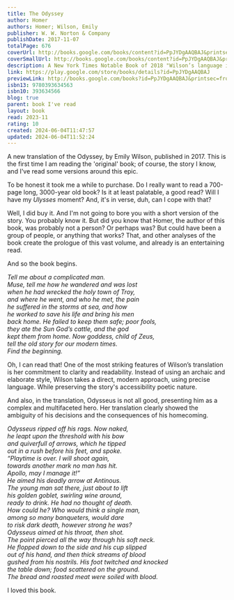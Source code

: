 ```yaml
---
title: The Odyssey
author: Homer
authors: Homer; Wilson, Emily
publisher: W. W. Norton & Company
publishDate: 2017-11-07
totalPage: 676
coverUrl: http://books.google.com/books/content?id=PpJYDgAAQBAJ&printsec=frontcover&img=1&zoom=1&edge=curl&source=gbs_api
coverSmallUrl: http://books.google.com/books/content?id=PpJYDgAAQBAJ&printsec=frontcover&img=1&zoom=5&edge=curl&source=gbs_api
description: A New York Times Notable Book of 2018 "Wilson’s language is fresh, unpretentious and lean…It is rare to find a translation that is at once so effortlessly easy to read and so rigorously considered." —Madeline Miller, author of Circe Composed at the rosy-fingered dawn of world literature almost three millennia ago, The Odyssey is a poem about violence and the aftermath of war; about wealth, poverty and power; about marriage and family; about travelers, hospitality, and the yearning for home. This fresh, authoritative translation captures the beauty of this ancient poem as well as the drama of its narrative. Its characters are unforgettable, none more so than the “complicated” hero himself, a man of many disguises, many tricks, and many moods, who emerges in this version as a more fully rounded human being than ever before. Written in iambic pentameter verse and a vivid, contemporary idiom, Emily Wilson’s Odyssey sings with a voice that echoes Homer’s music; matching the number of lines in the Greek original, the poem sails along at Homer’s swift, smooth pace. A fascinating, informative introduction explores the Bronze Age milieu that produced the epic, the poem’s major themes, the controversies about its origins, and the unparalleled scope of its impact and influence. Maps drawn especially for this volume, a pronunciation glossary, and extensive notes and summaries of each book make this is an Odyssey that will be treasured by a new generation of readers.
link: https://play.google.com/store/books/details?id=PpJYDgAAQBAJ
previewLink: http://books.google.com/books?id=PpJYDgAAQBAJ&printsec=frontcover&dq=odyssey+emily+wilson&hl=&as_pt=BOOKS&cd=1&source=gbs_api
isbn13: 9780393634563
isbn10: 393634566
blog: true
parent: book I've read
layout: book
read: 2023-11
rating: 10
created: 2024-06-04T11:47:57
updated: 2024-06-04T11:52:24
---
```

  
A new translation of the Odyssey, by Emily Wilson, published in 2017.  This is the first time I am reading the 'original' book; of course, the story I know, and I've read some versions around this epic.  
  
To be honest it took me a while to purchase.  Do I really want to read a 700-page long, 3000-year old book?  Is it at least palatable, a good read?  Will I have my _Ulysses_ moment?  And, it's in verse, duh, can I cope with that?  
  
Well, I did buy it.  And I'm not going to bore you with a short version of the story.  You probably know it.  But did you know that Homer, the author of this book, was probably not a person?  Or perhaps was?  But could have been a group of people, or anything that works?  That, and other analyses of the book create the prologue of this vast volume, and already is an entertaining read.  
  
And so the book begins.  
  
_Tell me about a complicated man._  
_Muse, tell me how he wandered and was lost_  
_when he had wrecked the holy town of Troy,_  
_and where he went, and who he met, the pain_  
_he suffered in the storms at sea, and how_  
_he worked to save his life and bring his men_  
_back home. He failed to keep them safe; poor fools,_  
_they ate the Sun God’s cattle, and the god_  
_kept them from home. Now goddess, child of Zeus,_  
_tell the old story for our modern times._  
_Find the beginning._  
  
Oh, I can read that!  One of the most striking features of Wilson’s translation is her commitment to clarity and readability. Instead of using an archaic and elaborate style, Wilson takes a direct, modern approach, using precise language.  While preserving the story's accessibility poetic nature.  
  
And also, in the translation, Odysseus is not all good, presenting him as a complex and multifaceted hero. Her translation clearly showed the ambiguity of his decisions and the consequences of his homecoming.  
  
_Odysseus ripped off his rags. Now naked,_  
_he leapt upon the threshold with his bow_  
_and quiverfull of arrows, which he tipped_  
_out in a rush before his feet, and spoke._  
_“Playtime is over. I will shoot again,_  
_towards another mark no man has hit._  
_Apollo, may I manage it!”_  
_He aimed his deadly arrow at Antinous._  
_The young man sat there, just about to lift_  
_his golden goblet, swirling wine around,_  
_ready to drink. He had no thought of death._  
_How could he? Who would think a single man,_  
_among so many banqueters, would dare_  
_to risk dark death, however strong he was?_  
_Odysseus aimed at his throat, then shot._  
_The point pierced all the way through his soft neck._  
_He flopped down to the side and his cup slipped_  
_out of his hand, and then thick streams of blood_  
_gushed from his nostrils. His foot twitched and knocked_  
_the table down; food scattered on the ground._  
_The bread and roasted meat were soiled with blood._  
  
I loved this book.